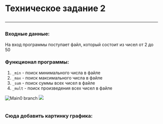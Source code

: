 # Техническое задание 2 <hr>

### Входные данные:
На вход программы поступает файл, который состоит из чисел от 2 до 50 


### Функционал программы:
1. `_min` - поиск минимального числа в файле
2. `_max` - поиск максимального числа в файле
3. `_sum` - поиск суммы всех чисел в файле
4. `_mult` - поиск произведения всех чисел в файле

![Main0 branch](https://github.com/ZakharovaAlina/tz2/actions/workflows/ci.yml/badge.svg?branch=main0)
![](https://disk.yandex.ru/i/3eUHjxthmePNAA)
<br/>
<br/>
### Сюда добавить картинку графика:<br/>
